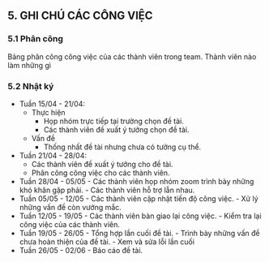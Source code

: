 ## 5. GHI CHÚ CÁC CÔNG VIỆC

### 5.1 Phân công

Bảng phân công công việc của các thành viên trong team. Thành viên nào làm những gì

### 5.2 Nhật ký

- Tuần 15/04 - 21/04: 
    - Thực hiện
        - Họp nhóm trực tiếp tại trường chọn đề tài.
        - Các thành viên đề xuất ý tưởng chọn đề tài.
    - Vấn đề
        - Thống nhất đề tài nhưng chưa có tưởng cụ thể.
- Tuần 21/04 - 28/04:
  - Các thành viên đề xuất ý tưởng cho đề tài.
  - Phân công công việc cho các thành viên.
- Tuần 28/04 - 05/05
      - Các thành viên họp nhóm zoom trình bày những khó khăn gặp phải.
      - Các thành viên hỗ trợ lẫn nhau.
- Tuần 05/05 - 12/05
      - Các thành viên cập nhật tiến độ công việc.
      - Xử lý những vấn đề còn vướng mắc.
- Tuần 12/05 - 19/05
      - Các thành viên bàn giao lại công việc.
      - Kiểm tra lại công việc của các thành viên.
- Tuần 19/05 - 26/05
      - Tổng hợp lần cuối đề tài.
      - Trình bày những vấn đề chưa hoàn thiện của đề tài.
      - Xem và sửa lỗi lần cuối
- Tuần 26/05 - 02/06
      - Báo cáo đề tài.
